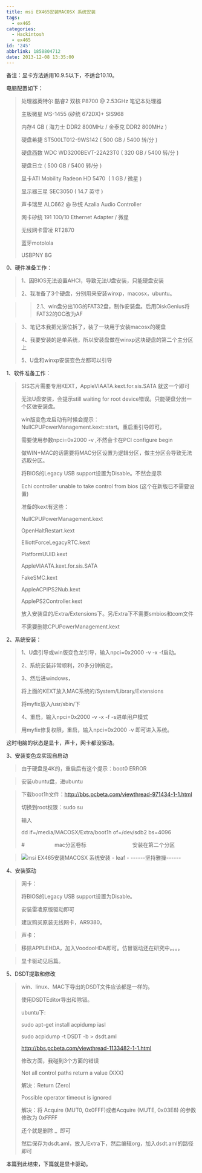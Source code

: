```yaml
---
title: msi EX465安装MACOSX 系统安装
tags:
  - ex465
categories:
  - Hackintosh
  - ex465
id: '245'
abbrlink: 1858804712
date: 2013-12-08 13:35:00
---
```


备注：显卡方法适用10.9.5以下，不适合10.10。

  

电脑配置如下：

> 处理器英特尔 酷睿2 双核 P8700 @ 2.53GHz 笔记本处理器
> 
> 主板微星 MS-1455 (矽统 672DX)+ SIS968
> 
> 内存4 GB ( 海力士 DDR2 800MHz / 金泰克 DDR2 800MHz )
> 
> 硬盘希捷 ST500LT012-9WS142 ( 500 GB / 5400 转/分 )
> 
> 硬盘西数 WDC WD3200BEVT-22A23T0 ( 320 GB / 5400 转/分 )
> 
> 硬盘日立 ( 500 GB / 5400 转/分 )
> 
> 显卡ATI Mobility Radeon HD 5470  ( 1 GB / 微星 )
> 
> 显示器三星 SEC3050 ( 14.7 英寸 )
> 
> 声卡瑞昱 ALC662 @ 矽统 Azalia Audio Controller
> 
> 网卡矽统 191 100/10 Ethernet Adapter / 微星
> 
> 无线网卡雷凌 RT2870
> 
> 蓝牙motolola
> 
> USBPNY 8G
> 
>   

0、硬件准备工作：

> 1、因BIOS无法设置AHCI，导致无法U盘安装，只能硬盘安装
> 
> 2、我准备了3个硬盘，分别用来安装winxp，macosx，ubuntu。

> > 2.1、win盘分出10G的FAT32盘，制作安装盘。后用DiskGenius将FAT32的OC改为AF

> 3、笔记本我把光驱位拆了，装了一块用于安装macosx的硬盘
> 
> 4、我要安装的是单系统，所以安装盘做在winxp这块硬盘的第二个主分区上
> 
> 5、U盘和winxp安装变色龙都可以引导
> 
>   

1、软件准备工作：  

> SIS芯片需要专用KEXT，AppleVIAATA.kext.for.sis.SATA 就这一个即可
> 
> 无法U盘安装，会提示still waiting for root device错误。只能硬盘分出一个区做安装盘。
> 
> win版变色龙启动有时候会提示：NullCPUPowerManagement.kext::start。重启重引导即可。
> 
> 需要使用参数npci=0x2000 -v ,不然会卡在PCI configure begin
> 
> 做WIN+MAC的话需要将MAC分区设置为逻辑分区，做主分区会导致无法选取分区。
> 
> 将BIOS的Legacy USB support设置为Disable。不然会提示
> 
> Echi controller unable to take control from bios (这个在新版已不需要设置)
> 
> 准备的kext有这些：
> 
> NullCPUPowerManagement.kext
> 
> OpenHaltRestart.kext
> 
> ElliottForceLegacyRTC.kext
> 
> PlatformUUID.kext
> 
> AppleVIAATA.kext.for.sis.SATA
> 
> FakeSMC.kext
> 
> AppleACPIPS2Nub.kext
> 
> ApplePS2Controller.kext
> 
> 放入安装盘的/Extra/Extensions下。另/Extra下不需要smbios和com文件
> 
> 不需要删除CPUPowerManagement.kext
> 
>   

2、系统安装：  

> 1、U盘引导或win版变色龙引导，输入npci=0x2000 -v -x -f启动。
> 
> 2、系统安装非常顺利，20多分钟搞定。
> 
> 3、然后进windows，
> 
> 将上面的KEXT放入MAC系统的/System/Library/Extensions
> 
> 将myfix放入/usr/sbin/下
> 
> 4、重启，输入npci=0x2000 -v -x -f -s进单用户模式
> 
> 用myfix修复权限，重启，输入npci=0x2000 -v 即可进入系统。

这时电脑的状态是显卡，声卡，网卡都没驱动。  

>   

3、安装变色龙实现自启动

> 由于硬盘是4K的，重启后有这个提示：boot0 ERROR

> 安装ubuntu盘，进ubuntu

> 下载boot1h文件：http://bbs.pcbeta.com/viewthread-971434-1-1.html
> 
> 切换到root权限：sudo su
> 
> 输入
> 
> dd if=/media/MACOSX/Extra/boot1h of=/dev/sdb2 bs=4096
> 
> \#                    mac分区卷标                               安装在第二个分区

> ![msi EX465安装MACOSX 系统安装 - leaf - ------坚持雅操------](http://img2.ph.126.net/gbQbtznL-OLI296DJFiclA==/1956251088239247869.png "msi EX465安装MACOSX 系统安装 - leaf - ------坚持雅操------")

  

4、安装驱动

> 网卡：
> 
> 将BIOS的Legacy USB support设置为Disable。
> 
> 安装雷凌原版驱动即可
> 
> 建议购买原装无线网卡，AR9380。

>   
> 
> 声卡：

> 移除APPLEHDA，加入VoodooHDA即可。仿冒驱动还在研究中。。。。

>   
> 
> 显卡驱动见后篇。
> 
>   

5、DSDT提取和修改

> win、linux、MAC下导出的DSDT文件应该都是一样的。
> 
> 使用DSDTEditor导出和除错。
> 
> ubuntu下:
> 
> sudo apt-get install acpidump iasl
> 
> sudo acpidump -t DSDT -b > dsdt.aml
> 
> http://bbs.pcbeta.com/viewthread-1133482-1-1.html
> 
>   
> 
> 修改方面，我碰到3个方面的错误
> 
> Not all control paths return a value (XXX)
> 
> 解决：Return (Zero)
> 
> Possible operator timeout is ignored
> 
> 解决：将 Acquire (MUT0, 0x0FFF)或者Acquire (MUTE, 0x03E8) 的参数修改为 0xFFFF
> 
> 还个就是删除 \_  即可
> 
> 然后保存为dsdt.aml，放入/Extra下，然后编辑org，加入dsdt.aml的路径即可
> 
>   

本篇到此结束，下篇就是显卡驱动。